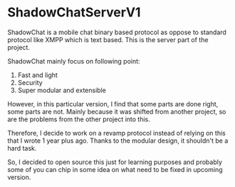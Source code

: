 # ShadowChatServerV1

ShadowChat is a mobile chat binary based protocol as oppose to standard protocol like XMPP which is text based. This is the server part of the project. 

ShadowChat mainly focus on following point:
1) Fast and light
2) Security
3) Super modular and extensible

However, in this particular version, I find that some parts are done right, some parts are not. Mainly because it was shifted from another project, so are the problems from the other project into this.

Therefore, I decide to work on a revamp protocol instead of relying on this that I wrote 1 year plus ago. Thanks to the modular design, it shouldn't be a hard task.

So, I decided to open source this just for learning purposes and probably some of you can chip in some idea on what need to be fixed in upcoming version.
